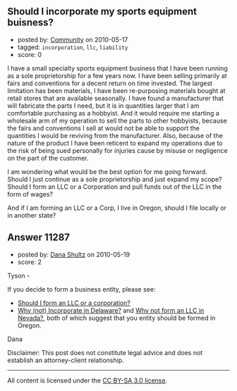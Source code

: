 ## Should I incorporate my sports equipment buisness?

- posted by: [Community](https://stackexchange.com/users/-1/-1-community) on 2010-05-17
- tagged: `incorporation`, `llc`, `liability`
- score: 0

I have a small specialty sports equipment business that I have been running as a sole proprietorship for a few years now.  I have been selling primarily at fairs and conventions for a decent return on time invested.  The largest limitation has been materials, I have been re-purposing materials bought at retail stores that are available seasonally.  I have found a manufacturer that will fabricate the parts I need, but it is in quantities larger that I am comfortable purchasing as a hobbyist.  And it would require me starting a wholesale arm of my operation to sell the parts to other hobbyists, because the fairs and conventions I sell at would not be able to support the quantities I would be reviving from the manufacturer.  Also, because of the nature of the product I have been reticent to expand my operations due to the risk of being sued personally for injuries cause by misuse or negligence on the part of the customer.  

I am wondering what would be the best option for me going forward.  
Should I just continue as a sole proprietorship and just expand my scope?  
Should I form an LLC or a Corporation and pull funds out of the LLC in the form of wages?

And if I am forming an LLC or a Corp, I live in Oregon, should I file locally or in another state?


## Answer 11287

- posted by: [Dana Shultz](https://stackexchange.com/users/-1/1841-dana-shultz) on 2010-05-19
- score: 2

<p>Tyson -</p>

<p>If you decide to form a business entity, please see:</p>

<ul>
<li><a href="http://danashultz.com/blog/2009/08/14/should-i-form-an-llc-or-a-corporation/" rel="nofollow">Should I form an LLC or a corporation?</a></li>
<li><a href="http://danashultz.com/blog/2009/04/29/why-not-incorporate-in-delaware/" rel="nofollow">Why (not) Incorporate in Delaware?</a> and <a href="http://danashultz.com/blog/2009/10/01/why-not-form-an-llc-in-nevada/" rel="nofollow">Why not form an LLC in Nevada?</a>, both of which suggest that you entity should be formed in Oregon.</li>
</ul>

<p>Dana</p>

<p>Disclaimer: This post does not constitute legal advice and does not establish an attorney-client relationship.</p>




---

All content is licensed under the [CC BY-SA 3.0 license](https://creativecommons.org/licenses/by-sa/3.0/).
